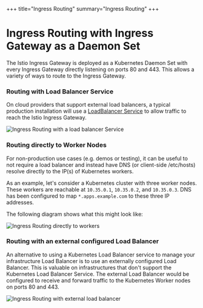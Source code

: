 +++
title="Ingress Routing"
summary="Ingress Routing"
+++

# Ingress Routing with Ingress Gateway as a Daemon Set

The Istio Ingress Gateway is deployed as a Kubernetes Daemon Set with every
Ingress Gateway directly listening on ports 80 and 443. This allows a variety of
ways to route to the Ingress Gateway.

### Routing with Load Balancer Service

On cloud providers that support external load balancers, a typical production
installation will use a [LoadBalancer
Service](https://kubernetes.io/docs/concepts/services-networking/service/#loadbalancer)
to allow traffic to reach the Istio Ingress Gateway.

![Ingress Routing with a load balancer Service](/docs/platform_operators/assets/ingress-gateway-topology-lb-service.jpg)

### Routing directly to Worker Nodes

For non-production use cases (e.g. demos or testing), it can be useful to not
require a load balancer and instead have DNS (or client-side /etc/hosts) resolve
directly to the IP(s) of Kubernetes workers.

As an example, let's consider a Kubernetes cluster with three worker nodes.
These workers are reachable at `10.35.0.1`, `10.35.0.2`, and
`10.35.0.3`. DNS has been configured to map `*.apps.example.com` to these three
IP addresses.

The following diagram shows what this might look like:

![Ingress Routing directly to workers](/docs/platform_operators/assets/ingress-gateway-topology-directly-to-worker-nodes.jpg)

### Routing with an external configured Load Balancer

An alternative to using a Kubernetes Load Balancer service to manage your
infrastructure Load Balancer is to use an externally configured Load Balancer.
This is valuable on infrastructures that don't support the Kubernetes Load
Balancer Service. The external Load Balancer would be configured to receive and
forward traffic to the Kubernetes Worker nodes on ports 80 and 443.

![Ingress Routing with external load balancer](/docs/platform_operators/assets/ingress-gateway-topology-external-lb.jpg)
